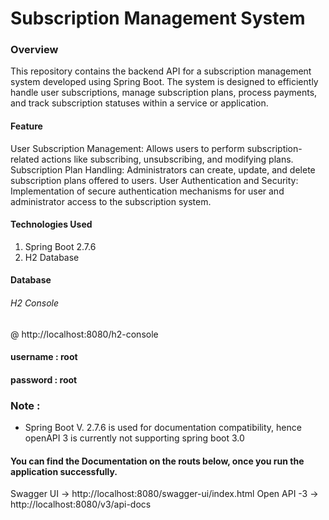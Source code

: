 # Subscription Management System

### Overview
This repository contains the backend API for a subscription management system developed using Spring Boot. 
The system is designed to efficiently handle user subscriptions, manage subscription plans, process payments, and track subscription statuses within a service or application.

#### Feature

User Subscription Management: Allows users to perform subscription-related actions like subscribing, unsubscribing, and modifying plans.
Subscription Plan Handling: Administrators can create, update, and delete subscription plans offered to users.
User Authentication and Security: Implementation of secure authentication mechanisms for user and administrator access to the subscription system.

#### Technologies Used

1. Spring Boot 2.7.6
2. H2 Database

#### Database

###### H2 Console
@ http://localhost:8080/h2-console
#### username : root
#### password : root



### Note :
- Spring Boot V. 2.7.6 is used for documentation compatibility, hence openAPI 3 is currently not supporting
spring boot 3.0
#### You can find the Documentation on the routs below, once you run the application successfully.
Swagger UI -> http://localhost:8080/swagger-ui/index.html
Open API -3 -> http://localhost:8080/v3/api-docs
